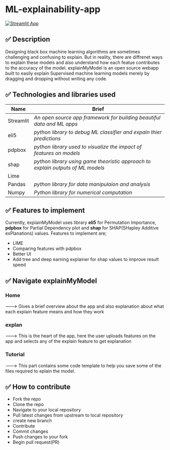 # ML-explainability-app

[![Streamlit App](https://static.streamlit.io/badges/streamlit_badge_black_white.svg)](https://share.streamlit.io/nelsonchris1/ml-explainability-app/main/app.py)

## ✅ Description
Designing black box machine learning algorithms are sometimes challenging and confusing to explain. But in reality, there are diffrenet ways to explain these models and also understand how each featue contributes to the accuracy of the model.
explainMyModel is an open source  webapp built to easily explain Supervised machine learning models merely by dragging and dropping without writing any code. 

## ✅ Technologies and libraries used
| Name  | Brief |
| ------------- | ------------- |
| Streamlit  |  *An open source app framework for building beautiful data and ML apps* |
| eli5  | *python library to debug ML classifier and expain thier predictions*  |
| pdpbox | *python library used to visualize the impact of features on models* |
| shap | *python library using game theoristic approach to explain outputs of ML models*|
| Lime | |
| Pandas | *python library for data manipulaion and analysis*|
| Numpy | *Python library for numerical computation*|



## ✅ Features to implement
Currently, explainMyModel uses library **eli5** for Permutation Importance, **pdpbox** for Partial Dependency plot and **shap** for SHAP(SHapley Additive exPlanations) values. Features to implement are;
* LIME 
* Comparing features with pdpbox
* Better UI
* Add tree and deep earning explainer for shap values to improve result speed

## ✅ Navigate explainMyModel
### Home 
---> Gives a brief overview about the app and also explanation about what each explain feature means and how they work
### explan
---> This is the heart of the app, here the user uploads features on the app and selects any of the explain feature to get explanation 
### Tutorial
---> This part contains some code template to help you save some of the files required to eplain the model.  

## ✅ How to contribute
* Fork the repo
* Clone the repo
* Navigate to your local repository
* Pull latest changes from upstream to local repository
* create new branch
* Contribute
* Commit changes
* Push changes to your fork
* Begin pull request(PR)
